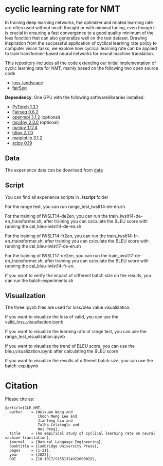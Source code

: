 # cyclic learning rate for NMT
In training deep learning networks, the optimizer and related learning rate are often used without much thought or with minimal tuning, even though it is crucial in ensuring a fast convergence to a good quality minimum of the loss function that can also generalize well on the test dataset. Drawing inspiration from the successful application of cyclical learning rate policy to computer vision tasks, we explore how cyclical learning rate can be applied to train transformer-based neural networks for neural machine translation.

This repository includes all the code extending our initial implementation of cyclic learning rate for NMT, mainly based on the following two open source code
 - [loss-landscape](https://github.com/tomgoldstein/loss-landscape) 
 - [fairSeq](https://github.com/pytorch/fairseq)

**Dependency**: One GPU with the following software/libraries installed:
- [PyTorch 1.3.1](https://pytorch.org/)
- [Fairseq 0.6.2](https://github.com/pytorch/fairseq)
- [openmpi 3.1.2](https://www.open-mpi.org/)    (optional)
- [mpi4py 2.0.0](https://mpi4py.scipy.org/docs/usrman/install.html)       (optional)
- [numpy 1.17.4](https://docs.scipy.org/doc/numpy/user/quickstart.html)  
- [h5py 2.7.0](http://docs.h5py.org/en/stable/build.html#install)
- [matplotlib 3.1.2](https://matplotlib.org/users/installing.html)
- [scipy 0.19](https://www.scipy.org/install.html)
## Data
The experience data can be download from [data](https://drive.google.com/drive/folders/1DYybKED5AOC43I3ce_hPMN5pZXwoW1ut?usp=sharing)
## Script
You can find all experience scripts in **./script** folder

For the range test, you can run range_test_iwslt14-de-en.sh

For the training of IWSLT14-de2en, you can run the train_iwslt14-de-en_transformer.sh, after training you can calculate the BLEU score with running the cal_bleu-iwlst14-de-en.sh

For the training of IWSLT14-fr2en, you can run the train_iwslt14-fr-en_trainsformer.sh, after training you can calculate the BLEU score with running the cal_bleu-iwlst17-de-en.sh

For the training of IWSLT17-de2en, you can run the train_iwslt17-de-en_trainsformer.sh, after training you can calculate the BLEU score with running the cal_bleu-iwlst14-fr-en.

If you want to verify the impact of different batch size on the results, you can run the batch-experiments.sh
## Visualization
The three ipynb files are used for loss/bleu value visualization.

If you want to visualize the loss of valid, you can use the valid_loss_visualisation.ipynb

If you want to visualize the learning rate of range test, you can use the range_test_visualization.ipynb 

If you want to visualize the trend of BLEU score, you can use the bleu_visualization.ipynb after calculating the BLEU score

If you want to visualize the results of different batch size, you can use the batch-exp.ipynb


# Citation
Please cite as:

```
@article{CLR_NMT,
  author    = {Weixuan Wang and
               Choon Meng Lee and
               Jianfeng Liu and 
               Talha Colakoglu and
               Wei Peng},
  title     = {An empirical study of cyclical learning rate on neural machine translation},
  journal   = {Natural Language Engineering},
  booktitle = {Cambridge University Press},
  pages     = {1-21},
  year      = {2022},
  DOI       = {10.1017/S135132492200002X},
```
